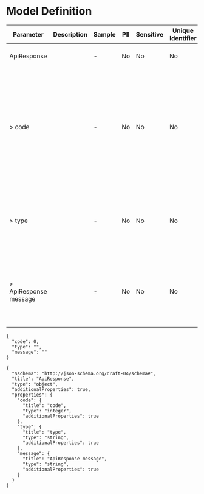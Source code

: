 # Model Definition
| Parameter | Description | Sample | PII | Sensitive | Unique Identifier | Mandatory | Default | Details |
| --- | --- | --- | --- | --- | --- | --- | --- | --- |
|  ApiResponse |  |  -  | No | No | No | No |  |Data Type : object<br>  |
| &gt; code |  |  -  | No | No | No | No |  |Data Type : integer<br> Mininum :  - <br> Exclusive Minimum : No<br> Maximum :  - <br> Exclusive Maximum : No<br> Multiple Of :  - <br>  |
| &gt; type |  |  -  | No | No | No | No |  |Data Type : string<br> Min. length :  - <br> Max. length : No<br> Regex :  - <br>  |
| &gt; ApiResponse message |  |  -  | No | No | No | No |  |Data Type : string<br> Min. length :  - <br> Max. length : No<br> Regex :  - <br>  |





```
{
  "code": 0,
  "type": "",
  "message": ""
}
```




```
{
  "$schema": "http://json-schema.org/draft-04/schema#",
  "title": "ApiResponse",
  "type": "object",
  "additionalProperties": true,
  "properties": {
    "code": {
      "title": "code",
      "type": "integer",
      "additionalProperties": true
    },
    "type": {
      "title": "type",
      "type": "string",
      "additionalProperties": true
    },
    "message": {
      "title": "ApiResponse message",
      "type": "string",
      "additionalProperties": true
    }
  }
}
```

